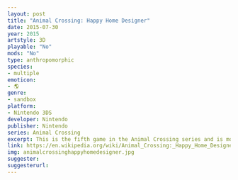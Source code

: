 ```yaml
---
layout: post
title: "Animal Crossing: Happy Home Designer"
date: 2015-07-30
year: 2015
artstyle: 3D
playable: "No"
mods: "No"
type: anthropomorphic
species: 
- multiple
emoticon:
- 🌎
genre: 
- sandbox
platform:
- Nintendo 3DS
developer: Nintendo
publisher: Nintendo
series: Animal Crossing
excerpt: This is the fifth game in the Animal Crossing series and is more of a spin-off. In it you design homes for the animal villagers.
link: https://en.wikipedia.org/wiki/Animal_Crossing:_Happy_Home_Designer
img: animalcrossinghappyhomedesigner.jpg
suggester: 
suggesterurl: 
---
```


